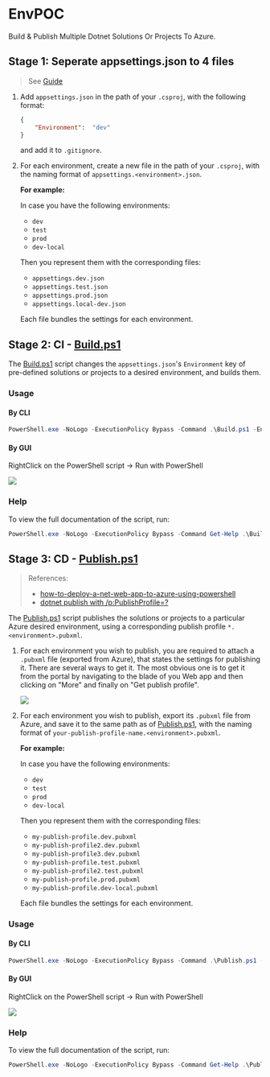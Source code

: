 # EnvPOC

Build & Publish Multiple Dotnet Solutions Or Projects To Azure.

## Stage 1: Seperate appsettings.json to 4 files

> See [Guide](https://biswakalyan-das.medium.com/multiple-appsettings-json-in-net-core-without-using-an-environment-variable-d4161c4b56bc)

1. Add `appsettings.json` in the path of your `.csproj`, with the following format:

   ```json
   {
       "Environment":  "dev"
   }
   ```

   and add it to `.gitignore`.

1. For each environment, create a new file in the path of your `.csproj`, with the naming format of `appsettings.<environment>.json`.

   **For example:**

   In case you have the following environments:

   - `dev`
   - `test`
   - `prod`
   - `dev-local`

   Then you represent them with the corresponding files:

   - `appsettings.dev.json`
   - `appsettings.test.json`
   - `appsettings.prod.json`
   - `appsettings.local-dev.json`
   
   Each file bundles the settings for each environment.

## Stage 2: CI - [Build.ps1](/Build.ps1)

The [Build.ps1](/Build.ps1) script changes the `appsettings.json`'s `Environment` key of pre-defined solutions or projects to a desired environment, and builds them.

### Usage

#### By CLI

```ps1
PowerShell.exe -NoLogo -ExecutionPolicy Bypass -Command .\Build.ps1 -Env <String>
```

#### By GUI

RightClick on the PowerShell script -> Run with PowerShell

![](https://i.imgur.com/0sDaK0h.png)

### Help

To view the full documentation of the script, run:

```ps1
PowerShell.exe -NoLogo -ExecutionPolicy Bypass -Command Get-Help .\Build.ps1 -Full
```

## Stage 3: CD - [Publish.ps1](/Publish.ps1)

> References:
> - [how-to-deploy-a-net-web-app-to-azure-using-powershell](https://stackoverflow.com/a/40702390)
> - [dotnet publish with /p:PublishProfile=?](https://stackoverflow.com/a/52213458)

The [Publish.ps1](/Publish.ps1) script publishes the solutions or projects to a particular Azure desired environment, using a corresponding publish profile `*.<environment>.pubxml`.

1. For each environment you wish to publish, you are required to attach a `.pubxml` file (exported from Azure), that states the settings for publishing it.
   There are several ways to get it. The most obvious one is to get it from the portal by navigating to the blade of you Web app and then clicking on "More" and finally on "Get publish profile".

   ![](https://i.stack.imgur.com/mFpdx.png)

1. For each environment you wish to publish, export its `.pubxml` file from Azure, and save it to the same path as of [Publish.ps1](/Publish.ps1), with the naming format of `your-publish-profile-name.<environment>.pubxml`.

   **For example:**

   In case you have the following environments:

   - `dev`
   - `test`
   - `prod`
   - `dev-local`

   Then you represent them with the corresponding files:

   - `my-publish-profile.dev.pubxml`
   - `my-publish-profile2.dev.pubxml`
   - `my-publish-profile3.dev.pubxml`
   - `my-publish-profile.test.pubxml`
   - `my-publish-profile2.test.pubxml`
   - `my-publish-profile.prod.pubxml`
   - `my-publish-profile.dev-local.pubxml`
   
   Each file bundles the settings for each environment.

### Usage

#### By CLI

```ps1
PowerShell.exe -NoLogo -ExecutionPolicy Bypass -Command .\Publish.ps1 -Env <String>
```

#### By GUI

RightClick on the PowerShell script -> Run with PowerShell

![](https://i.imgur.com/J4U87sd.png)

### Help

To view the full documentation of the script, run:

```ps1
PowerShell.exe -NoLogo -ExecutionPolicy Bypass -Command Get-Help .\Publish.ps1 -Full
```
